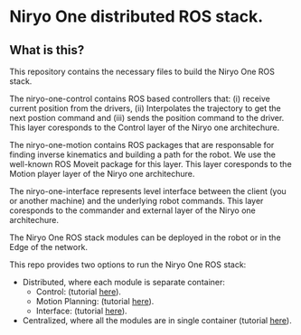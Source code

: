 # Niryo One distributed ROS stack. 

## What is this?

This repository contains the necessary files to build the Niryo One ROS stack.
 
The niryo-one-control contains ROS based controllers that: (i) receive current position from the drivers, (ii) Interpolates the trajectory to get the next postion command and (iii) sends the position command to the driver. This layer coresponds to the Control layer of the Niryo one architechure.   

The niryo-one-motion contains ROS packages that are responsable for finding inverse kinematics and building a path for the robot. We use the well-known ROS Moveit package for this layer. This layer coresponds to the Motion player layer of the Niryo one architechure.   

The niryo-one-interface represents level interface between the client (you or another machine) and the underlying robot commands. This layer coresponds to the commander and external layer of the Niryo one architechure.

The Niryo One ROS stack modules can be deployed in the robot or in the Edge of the network.

This repo provides two options to run the Niryo One ROS stack:
- Distributed, where each module is separate container:
    - Control: (tutorial [here](./digital-twin-service/niryo-one-stack/niryo-one-control/README.md)).
    - Motion Planning: (tutorial [here](./digital-twin-service/niryo-one-stack/niryo-one-motion/README.md)).
    - Interface: (tutorial [here](./digital-twin-service/niryo-one-stack/niryo-one-interface/README.md)).
- Centralized, where all the modules are in single container (tutorial [here](./digital-twin-service/niryo-one-stack/niryo-one-stack/README.md)).

